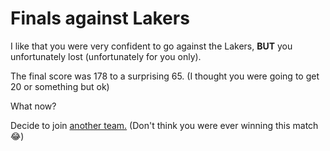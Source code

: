 # Finals against Lakers

I like that you were very confident to go against the Lakers, **BUT** you unfortunately lost (unfortunately for you only).

The final score was 178 to a surprising 65. (I thought you were going to get 20 or something but ok)

What now?

Decide to join [another team.](../question.md) (Don't think you were ever winning this match 😂)
